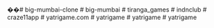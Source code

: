 ��#   b i g - m u m b a i - c l o n e 
 
 #   b i g - m u m b a i 
 
 
#   t i r a n g a _ g a m e s  
 #   i n d n c l u b  
 #   c r a z e 1 1 a p p  
 #   y a t r i g a m e . c o m  
 #   y a t r i g a m e  
 #   y a t r i g a m e  
 #   y a t r i g a m e  
 